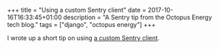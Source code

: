 +++
title = "Using a custom Sentry client"
date = 2017-10-16T16:33:45+01:00
description = "A Sentry tip from the Octopus Energy tech blog."
tags = ["django", "octopus energy"]
+++

I wrote up a short tip on using
[a custom Sentry client](http://tech.octopus.energy/news/2017/10/13/custom-sentry-client.html).
